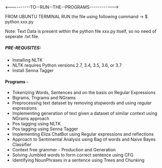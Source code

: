 <----------TO--RUN--THE--PROGRAMS------------>

FROM UBUNTU TERMINAL RUN the file using following command ->
$ python xxx.py


Note: Text Data is present within the python file xxx.py itself, so no need of seperate .txt file.


##### PRE-REQUSITES:
* Installing NLTK
* NLTK requires Python versions 2.7, 3.4, 3.5, 3.6, or 3.7
* Install Senna Tagger

#### Programs -
* Tokenizing Words, Sentences and on the basis on Regular Expressions
* Bigrams, Trigrams and NGrams
* Preprocessing text dataset by removing stopwords and using regular expressions
* Implementing generation of text given a dataset of similar context using NGrams approach
* Pos tagging using NLTK
* Pos tagging using Senna Tagger
* Implementing Eliza ChatBot using Regular expressions and reflections
* Approach to Sentimental Analysis using Bag of words and Naive Bayes Classifier
* Context free grammer - Production and Generation
* Solving Jumbled words to form correct sentence using CFG
* Identifying NounPhrases in a sentence using Trees and Chunking
